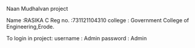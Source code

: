 
Naan Mudhalvan project

Name    :RASIKA C
Reg no. :731121104310
college : Government College of Engineering,Erode.

To login in project:
username : Admin
password : Admin
